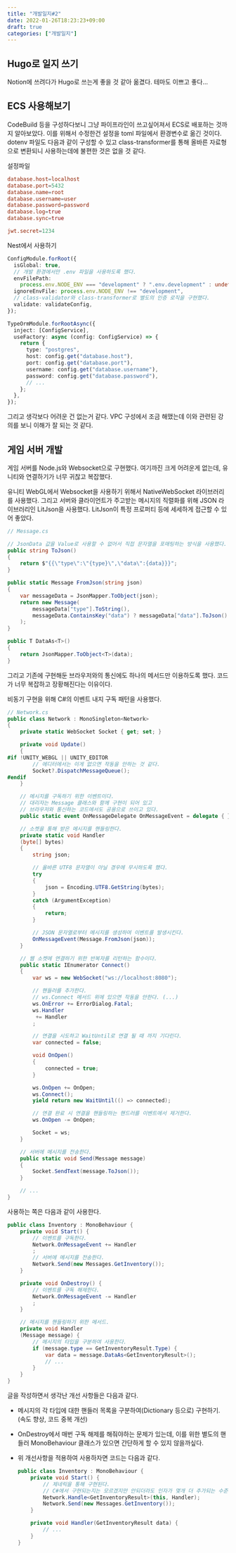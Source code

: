 ```yaml
---
title: "개발일지#2"
date: 2022-01-26T18:23:23+09:00
draft: true
categories: ["개발일지"]
---
```


## Hugo로 일지 쓰기

Notion에 쓰려다가 Hugo로 쓰는게 좋을 것 같아 옮겼다. 테마도 이쁘고 좋다...

## ECS 사용해보기

CodeBuild 등을 구성하다보니 그냥 파이프라인이 쓰고싶어져서 ECS로 배포하는 것까지 알아보았다.
이를 위해서 수정한건 설정을 toml 파일에서 환경변수로 옮긴 것이다. dotenv 파일도 다음과 같이 구성할 수 있고 class-transformer를 통해 올바른 자료형으로 변환되니 사용하는데에 불편한 것은 없을 것 같다.

설정파일

```toml
database.host=localhost
database.port=5432
database.name=root
database.username=user
database.password=password
database.log=true
database.sync=true

jwt.secret=1234
```

Nest에서 사용하기

```typescript
ConfigModule.forRoot({
  isGlobal: true,
  // 개발 환경에서만 .env 파일을 사용하도록 했다.
  envFilePath:
    process.env.NODE_ENV === "development" ? ".env.development" : undefined,
  ignoreEnvFile: process.env.NODE_ENV !== "development",
  // class-validator와 class-transformer로 별도의 인증 로직을 구현했다.
  validate: validateConfig,
});
```

```typescript
TypeOrmModule.forRootAsync({
  inject: [ConfigService],
  useFactory: async (config: ConfigService) => {
    return {
      type: "postgres",
      host: config.get("database.host"),
      port: config.get("database.port"),
      username: config.get("database.username"),
      password: config.get("database.password"),
      // ...
    };
  },
});
```

그리고 생각보다 어려운 건 없는거 같다. VPC 구성에서 조금 해맸는데 이와 관련된 강의를 보니 이해가 잘 되는 것 같다.

## 게임 서버 개발

게임 서버를 Node.js와 Websocket으로 구현했다. 여기까진 크게 어려운게 없는데, 유니티와 연결하기가 너무 귀찮고 복잡했다.

유니티 WebGL에서 Websocket을 사용하기 위해서 NativeWebSocket 라이브러리를 사용했다.
그리고 서버와 클라이언트가 주고받는 메시지의 직렬화를 위해 JSON 라이브러리인 LitJson을 사용했다.
LitJson이 특정 프로퍼티 등에 세세하게 접근할 수 있어 좋았다.

```csharp
// Message.cs

// JsonData 값을 Value로 사용할 수 없어서 직접 문자열을 포매팅하는 방식을 사용했다.
public string ToJson()
{
    return $"{{\"type\":\"{type}\",\"data\":{data}}}";
}

public static Message FromJson(string json)
{
    var messageData = JsonMapper.ToObject(json);
    return new Message(
        messageData["type"].ToString(),
        messageData.ContainsKey("data") ? messageData["data"].ToJson() : null
    );
}

public T DataAs<T>()
{
    return JsonMapper.ToObject<T>(data);
}
```

그리고 기존에 구현해둔 브라우저와의 통신에도 하나의 메서드만 이용하도록 했다.
코드가 너무 복잡하고 장황해진다는 이유이다.

비동기 구현을 위해 C#의 이벤트 내지 구독 패턴을 사용했다.

```csharp
// Network.cs
public class Network : MonoSingleton<Network>
{
    private static WebSocket Socket { get; set; }

    private void Update()
    {
#if !UNITY_WEBGL || UNITY_EDITOR
        // 에디터에서는 이게 없으면 작동을 안하는 것 같다.
        Socket?.DispatchMessageQueue();
#endif
    }

    // 메시지를 구독하기 위한 이벤트이다.
    // 대리자는 Message 클래스와 함께 구현이 되어 있고
    // 브라우저와 통신하는 코드에서도 공용으로 쓰이고 있다.
    public static event OnMessageDelegate OnMessageEvent = delegate { };

    // 소켓을 통해 받은 메시지를 핸들링한다.
    private static void Handler
    (byte[] bytes)
    {
        string json;

        // 올바른 UTF8 문자열이 아닐 경우에 무시하도록 했다.
        try
        {
            json = Encoding.UTF8.GetString(bytes);
        }
        catch (ArgumentException)
        {
            return;
        }

        // JSON 문자열로부터 메시지를 생성하여 이벤트를 발생시킨다.
        OnMessageEvent(Message.FromJson(json));
    }

    // 웹 소켓에 연결하기 위한 반복자를 리턴하는 함수이다.
    public static IEnumerator Connect()
    {
        var ws = new WebSocket("ws://localhost:8080");

        // 핸들러를 추가한다.
        // ws.Connect 메서드 위에 있으면 작동을 안한다. (...)
        ws.OnError += ErrorDialog.Fatal;
        ws.Handler
         += Handler
        ;

        // 연결을 시도하고 WaitUntil로 연결 될 때 까지 기다린다.
        var connected = false;

        void OnOpen()
        {
            connected = true;
        }

        ws.OnOpen += OnOpen;
        ws.Connect();
        yield return new WaitUntil(() => connected);

        // 연결 완료 시 연결을 핸들링하는 핸드러를 이벤트에서 제거한다.
        ws.OnOpen -= OnOpen;

        Socket = ws;
    }

    // 서버에 메시지를 전송한다.
    public static void Send(Message message)
    {
        Socket.SendText(message.ToJson());
    }

    // ...
}
```

사용하는 쪽은 다음과 같이 사용한다.

```csharp
public class Inventory : MonoBehaviour {
    private void Start() {
        // 이벤트를 구독한다.
        Network.OnMessageEvent += Handler
        ;
        // 서버에 메시지를 전송한다.
        Network.Send(new Messages.GetInventory());
    }

    private void OnDestroy() {
        // 이벤트를 구독 해제한다.
        Network.OnMessageEvent -= Handler
        ;
    }

    // 메시지를 핸들링하기 위한 메서드.
    private void Handler
    (Message message) {
        // 메시지의 타입을 구분하여 사용한다.
        if (message.type == GetInventoryResult.Type) {
            var data = message.DataAs<GetInventoryResult>();
            // ...
        }
    }
}
```

글을 작성하면서 생각난 개선 사항들은 다음과 같다.

- 메시지의 각 타입에 대한 핸들러 목록을 구분하여(Dictionary 등으로) 구현하기. (속도 향상, 코드 중복 개선)
- OnDestroy에서 매번 구독 해제를 해줘야하는 문제가 있는데, 이를 위한 별도의 핸들러 MonoBehaviour 클래스가 있으면 간단하게 할 수 있지 않을까싶다.
- 위 개선사항을 적용하여 사용하자면 코드는 다음과 같다.

  ```csharp
  public class Inventory : MonoBehaviour {
      private void Start() {
          // 제네릭을 통해 구현된다.
          // C#에서 구현되는지는 모르겠지만 안되더라도 인자가 몇개 더 추가되는 수준이다.
          Network.Handle<GetInventoryResult>(this, Handler);
          Network.Send(new Messages.GetInventory());
      }

      private void Handler(GetInventoryResult data) {
          // ...
      }
  }
  ```
